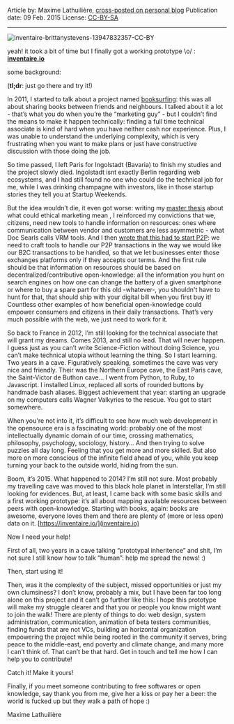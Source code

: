 <!-- LANG:EN, title="Mapping resources using open knowledge: starting with books!"-->

Article by: Maxime Lathuilière, [cross-posted on personal blog](https://maxlath.eu/articles/mapping-resources-using-open-knowledge/)
Publication date: 09 Feb. 2015
License: [CC-BY-SA](https://creativecommons.org/licenses/by-sa/4.0/)

<hr>

![inventaire-brittanystevens-13947832357-CC-BY](https://maxlath.eu/assets/img/inventaire-brittanystevens-13947832357-CC-BY.jpg)

yeah! it took a bit of time but I finally got a working prototype \o/ : [**inventaire.io**](https://inventaire.io/)

some background:

(**tl;dr**: just go there and try it!)

In 2011, I started to talk about a project named [booksurfing](http://booksurfing.tumblr.com/): this was all about sharing books between friends and neighbours. I talked about it a lot - that’s what you do when you’re the “marketing guy” - but I couldn’t find the means to make it happen technically: finding a full time technical associate is kind of hard when you have neither cash nor experience. Plus, I was unable to understand the underlying complexity, which is very frustrating when you want to make plans or just have constructive discussion with those doing the job.

So time passed, I left Paris for Ingolstadt (Bavaria) to finish my studies and the project slowly died. Ingolstadt isnt exactly Berlin regarding web ecosystems, and I had still found no one who could do the technical job for me, while I was drinking champagne with investors, like in those startup stories they tell you at Startup Weekends.

But the idea wouldn’t die, it even got worse: writing my [master thesis](/articles/paper-ethical-marketing/) about what could ethical marketing mean , I reinforced my convictions that we, citizens, need new tools to handle information on resources: ones where communication between vendor and customers are less asymmetric - what Doc Searls calls VRM tools. And I then [wrote that this had to start P2P](/articles/p2p-rm/): we need to craft tools to handle our P2P transactions in the way we would like our B2C transactions to be handled, so that we let businesses enter those exchanges platforms only if they accepts our terms. And the first rule should be that information on resources should be based on decentralized/contributive open-knowledge: all the information you hunt on search engines on how one can change the battery of a given smartphone or where to buy a spare part for this old -whatever-, you shouldn't have to hunt for that, that should ship with your digital bill when you first buy it! Countless other examples of how beneficial open-knowledge could empower consumers and citizens in their daily transactions. That’s very much possible with the web, we just need to work for it.

So back to France in 2012, I’m still looking for the technical associate that will grant my dreams. Comes 2013, and still no lead. That will never happen. I guess just as you can’t write Science-Fiction without doing Science, you can’t make technical utopia without learning the thing. So I start learning. Two years in a cave.  Figuratively speaking, sometimes the cave was very nice and friendly. Their was the Northern Europe cave, the East Paris cave, the Saint-Victor de Buthon cave… I went from Python, to Ruby, to Javascript. I installed Linux, replaced all sorts of rounded buttons by handmade bash aliases. Biggest achievement that year: starting an upgrade on my computers calls Wagner Valkyries to the rescue. You got to start somewhere.

When you're not into it, it’s difficult to see how much web development in the opensource era is a fascinating  world: probably one of the most intellectually  dynamic domain of our time, crossing mathematics, philosophy, psychology, sociology, history... And then trying to solve puzzles all day long. Feeling that you get more and more skilled. But also more on more conscious of the infinite field ahead of you, while you keep turning your back to the outside world, hiding from the sun.

Boom, it’s 2015. What happened to 2014? I’m still not sure. Most probably my travelling cave was moved to this black hole planet in Interstellar, I’m still looking for evidences. But, at least, I came back with some basic skills and a first working prototype: it’s all about mapping available resources between peers with open-knowledge. Starting with books, again: books are awesome, everyone loves them and there are plenty of (more or less open) data on it. [https://inventaire.io/](inventaire.io)

Now I need your help!

First of all, two years in a cave talking “prototypal inheritence” and shit, I’m not sure I still know how to talk “human”: help me spread the news! :)

Then, start using it!

Then, was it the complexity of the subject, missed opportunities or just my own clumsiness? I don’t know, probably a mix,  but I have been far too long alone on this project and it can’t go further like this: I hope this prototype will make my struggle clearer and that you or people you know might want to join the walk! There are plenty of things to do: web design, system administration, communication, animation of beta testers communities, finding funds that are not VCs, building an horizontal organization empowering the project while being rooted in the community it serves, bring peace to the middle-east, end poverty and climate change, and many more I can’t think of. That can’t be that hard. Get in touch and tell me how I can help you to contribute!

Catch it! Make it yours!

Finally, if you meet someone contributing to free softwares or open knowledge, say thank you from me, give her a kiss or pay her a beer: the world is fucked up but they walk a path of hope :)

Maxime Lathuilière